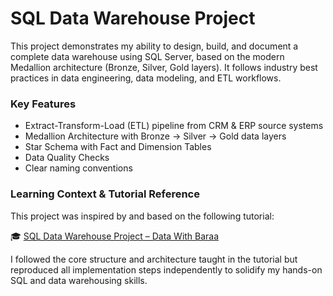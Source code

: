# SQL Data Warehouse Project

This project demonstrates my ability to design, build, and document a complete data warehouse using SQL Server, based on the modern Medallion architecture (Bronze, Silver, Gold layers). It follows industry best practices in data engineering, data modeling, and ETL workflows.

### Key Features

- Extract-Transform-Load (ETL) pipeline from CRM & ERP source systems
- Medallion Architecture with Bronze → Silver → Gold data layers
- Star Schema with Fact and Dimension Tables
- Data Quality Checks
- Clear naming conventions 

### Learning Context & Tutorial Reference

This project was inspired by and based on the following tutorial:

🎓 [SQL Data Warehouse Project – Data With Baraa](https://www.youtube.com/watch?v=9GVqKuTVANE&list=PLNcg_FV9n7qZ4Ym8ZriYT6WF8TaC2e_R7&index=1)

I followed the core structure and architecture taught in the tutorial but reproduced all implementation steps independently to solidify my hands-on SQL and data warehousing skills.

